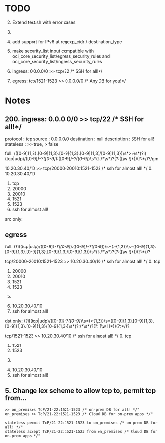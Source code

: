 # TODO
2. Extend test.sh with error cases
7. 

100. add support for IPv6 at regexp_cidr / destination_type
110. make security_list input compatible with oci_core_security_list/egress_security_rules and oci_core_security_list/ingress_security_rules
200. ingress: 0.0.0.0/0 >> tcp/22 /* SSH for all!*/
210. egress: tcp/1521-1523 >> 0.0.0.0/0 /* Any DB for you!*/

# Notes

## 200. ingress: 0.0.0.0/0 >> tcp/22 /* SSH for all!*/

protocol    : tcp
source      : 0.0.0.0/0
destination : null
description : SSH for all!
stateless   : >> true, > false

full: /([0-9]{1,3}\.[0-9]{1,3}\.[0-9]{1,3}\.[0-9]{1,3}\/[0-9]{1,3})\s*>>\s*(?i)(tcp|udp)\/([0-9]*)-?([0-9]*):([0-9]*)-?([0-9]*)\s*(?:\/\*\s*)?(?:([\w !]*))(?:\*\/)?/gm

10.20.30.40/10 >> tcp/20000-20010:1521-1523 /* ssh for almost all! */
0. 10.20.30.40/10
1. tcp
3. 20000
3. 20010
4. 1521
5. 1523
6. ssh for almost all! 

src only: 

## egress

full: (?i)(tcp|udp)\/([0-9]*)-?([0-9]*):([0-9]*)-?([0-9]*)\s*(>{1,2})\s*([0-9]{1,3}\.[0-9]{1,3}\.[0-9]{1,3}\.[0-9]{1,3}\/[0-9]{1,3})\s*(?:\/\*\s*)?(?:([\w !]*))(?:\*\/)?

tcp/20000-20010:1521-1523 >> 10.20.30.40/10 /* ssh for almost all! */
0. tcp
1. 20000
2. 20010
3. 1521
4. 1523
5. >>
6. 10.20.30.40/10
7. ssh for almost all! 

dst only: (?i)(tcp|udp)\/([0-9]*)-?([0-9]*)\s*(>{1,2})\s*([0-9]{1,3}\.[0-9]{1,3}\.[0-9]{1,3}\.[0-9]{1,3}\/[0-9]{1,3})\s*(?:\/\*\s*)?(?:([\w !]*))(?:\*\/)?

tcp/1521-1523 >> 10.20.30.40/10 /* ssh for almost all! */
0. tcp
1. 1521
2. 1523
3. >>
4. 10.20.30.40/10
5. ssh for almost all! 

## 5. Change lex scheme to allow tcp to, permit tcp from...

```
>> on_premises TcP/21-22:1521-1523 /* on-prem DB for all! */"
on_premises >> TcP/21-22:1521-1523 /* Cloud DB for on-prem apps */"
```

```
stateless permit TcP/21-22:1521-1523 to on_premises /* on-prem DB for all! */"
stateless accept TcP/21-22:1521-1523 from on_premises /* Cloud DB for on-prem apps */"
```


